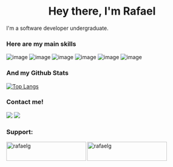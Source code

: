 <h1 align="center">Hey there, I'm Rafael</h1>


I'm a software developer undergraduate.
<br/>

<h3> Here are my main skills</h3>

![image](https://img.shields.io/badge/JavaScript-323330?style=for-the-badge&logo=javascript&logoColor=F7DF1E)
![image](https://img.shields.io/badge/Java-ED8B00?style=for-the-badge&logo=java&logoColor=white)
![image](https://img.shields.io/badge/Android-3DDC84?style=for-the-badge&logo=android&logoColor=white)
![image](https://img.shields.io/badge/HTML5-E34F26?style=for-the-badge&logo=html5&logoColor=white)
![image](https://img.shields.io/badge/CSS3-1572B6?style=for-the-badge&logo=css3&logoColor=white)
![image](https://img.shields.io/badge/scss-323330?style=for-the-badge&logo=scss&logoColor=f2f2f8)

<h3> And my Github Stats</h3>

[![Top Langs](https://github-readme-stats.vercel.app/api/top-langs/?username=rafael-gsantos&exclude_repo=programming_introduction,algorithms_data_structures_exercises&hide=c%2B%2B&langs_count=8&theme=radical)](https://github.com/anuraghazra/github-readme-stats)

 

<h3> Contact me!</h3>

[<img src="https://img.shields.io/badge/LinkedIn-0077B5?style=for-the-badge&logo=linkedin&logoColor=white" />](https://www.linkedin.com/in/rafael-gon%C3%A7alves-52a146190)
[<img src="https://img.shields.io/badge/Gmail-D14836?style=for-the-badge&logo=gmail&logoColor=white" />](mailto:rafaelgdssantos@gmail.com)


<h3 align="left">Support:</h3>
<p><a href="https://www.buymeacoffee.com/rafaelg"> <img align="left" src="https://cdn.buymeacoffee.com/buttons/v2/default-yellow.png" height="50" width="210" alt="rafaelg" /></a><a href="https://ko-fi.com/rafaelg"> <img align="left" src="https://cdn.ko-fi.com/cdn/kofi3.png?v=3" height="50" width="210" alt="rafaelg" /></a></p><br><br>
